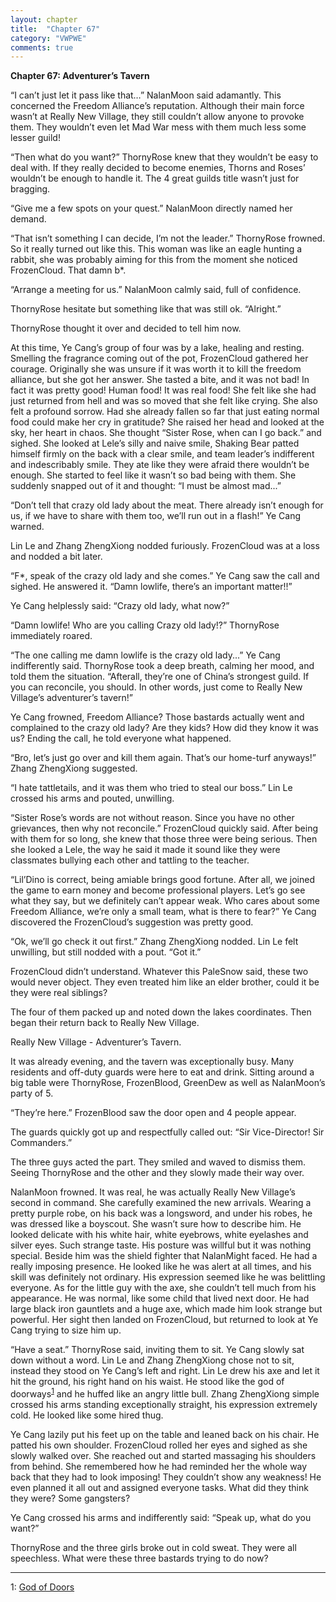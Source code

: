 ```yaml
---
layout: chapter
title:  "Chapter 67"
category: "VWPWE"
comments: true
---
```


**Chapter 67: Adventurer’s Tavern**
 
“I can’t just let it pass like that…” NalanMoon said adamantly. This concerned the Freedom Alliance’s reputation. Although their main force wasn’t at Really New Village, they still couldn’t allow anyone to provoke them. They wouldn’t even let Mad War mess with them much less some lesser guild!
 
“Then what do you want?” ThornyRose knew that they wouldn’t be easy to deal with. If they really decided to become enemies, Thorns and Roses’ wouldn’t be enough to handle it. The 4 great guilds title wasn’t just for bragging.
 
“Give me a few spots on your quest.” NalanMoon directly named her demand.
 
“That isn’t something I can decide, I’m not the leader.” ThornyRose frowned. So it really turned out like this. This woman was like an eagle hunting a rabbit, she was probably aiming for this from the moment she noticed FrozenCloud. That damn b*.
 
“Arrange a meeting for us.” NalanMoon calmly said, full of confidence.
 
ThornyRose hesitate but something like that was still ok. “Alright.”
 
ThornyRose thought it over and decided to tell him now.
 
At this time, Ye Cang’s group of four was by a lake, healing and resting. Smelling the fragrance coming out of the pot, FrozenCloud gathered her courage. Originally she was unsure if it was worth it to kill the freedom alliance, but she got her answer. She tasted a bite, and it was not bad! In fact it was pretty good! Human food! It was real food! She felt like she had just returned from hell and was so moved that she felt like crying. She also felt a profound sorrow. Had she already fallen so far that just eating normal food could make her cry in gratitude? She raised her head and looked at the sky, her heart in chaos. She thought “Sister Rose, when can I go back.” and sighed. She looked at Lele’s silly and naive smile, Shaking Bear patted himself firmly on the back with a clear smile, and team leader’s indifferent and indescribably smile. They ate like they were afraid there wouldn’t be enough. She started to feel like it wasn’t so bad being with them. She suddenly snapped out of it and thought: “I must be almost mad...” 
 
“Don’t tell that crazy old lady about the meat. There already isn’t enough for us, if we have to share with them too, we’ll run out in a flash!” Ye Cang warned.
 
Lin Le and Zhang ZhengXiong nodded furiously. FrozenCloud was at a loss and nodded a bit later.
 
“F*, speak of the crazy old lady and she comes.” Ye Cang saw the call and sighed. He answered it. “Damn lowlife, there’s an important matter!!”
 
Ye Cang helplessly said: “Crazy old lady, what now?”
 
“Damn lowlife! Who are you calling Crazy old lady!?” ThornyRose immediately roared. 
 
“The one calling me damn lowlife is the crazy old lady...” Ye Cang indifferently said. ThornyRose took a deep breath, calming her mood, and told them the situation. “Afterall, they’re one of China’s strongest guild. If you can reconcile, you should. In other words, just come to Really New Village’s adventurer’s tavern!”
 
Ye Cang frowned, Freedom Alliance? Those bastards actually went and complained to the crazy old lady? Are they kids? How did they know it was us? Ending the call, he told everyone what happened.
 
“Bro, let’s just go over and kill them again. That’s our home-turf anyways!” Zhang ZhengXiong suggested.
 
“I hate tattletails, and it was them who tried to steal our boss.” Lin Le crossed his arms and pouted, unwilling.
 
“Sister Rose’s words are not without reason. Since you have no other grievances, then why not reconcile.” FrozenCloud quickly said. After being with them for so long, she knew that those three were being serious. Then she looked a Lele, the way he said it made it sound like they were classmates bullying each other and tattling to the teacher.
 
“Lil’Dino is correct, being amiable brings good fortune. After all, we joined the game to earn money and become professional players. Let’s go see what they say, but we definitely can’t appear weak. Who cares about some Freedom Alliance, we’re only a small team, what is there to fear?” Ye Cang discovered the FrozenCloud’s suggestion was pretty good.
 
“Ok, we’ll go check it out first.” Zhang ZhengXiong nodded. Lin Le felt unwilling, but still nodded with a pout. “Got it.”
 
FrozenCloud didn’t understand. Whatever this PaleSnow said, these two would never object. They even treated him like an elder brother, could it be they were real siblings?
 
The four of them packed up and noted down the lakes coordinates. Then began their return back to Really New Village.
 
Really New Village - Adventurer’s Tavern.
 
It was already evening, and the tavern was exceptionally busy. Many residents and off-duty guards were here to eat and drink. Sitting around a big table were ThornyRose, FrozenBlood, GreenDew as well as NalanMoon’s party of 5.
 
“They’re here.” FrozenBlood saw the door open and 4 people appear.
 
The guards quickly got up and respectfully called out: “Sir Vice-Director! Sir Commanders.”
 
The three guys acted the part. They smiled and waved to dismiss them. Seeing ThornyRose and the other and they slowly made their way over.
 
NalanMoon frowned. It was real, he was actually Really New Village’s second in command. She carefully examined the new arrivals. Wearing a pretty purple robe, on his back was a longsword, and under his robes, he was dressed like a boyscout. She wasn’t sure how to describe him. He looked delicate with his white hair, white eyebrows, white eyelashes and silver eyes. Such strange taste. His posture was willful but it was nothing special. Beside him was the shield fighter that NalanMight faced. He had a really imposing presence. He looked like he was alert at all times, and his skill was definitely not ordinary. His expression seemed like he was belittling everyone. As for the little guy with the axe, she couldn’t tell much from his appearance. He was normal, like some child that lived next door. He had large black iron gauntlets and a huge axe, which made him look strange but powerful. Her sight then landed on FrozenCloud, but returned to look at Ye Cang trying to size him up.
 
“Have a seat.” ThornyRose said, inviting them to sit. Ye Cang slowly sat down without a word. Lin Le and Zhang ZhengXiong chose not to sit, instead they stood on Ye Cang’s left and right. Lin Le drew his axe and let it hit the ground, his right hand on his waist. He stood like the god of doorways<sup>[1](#footnote1)</sup> and he huffed like an angry little bull. Zhang ZhengXiong simple crossed his arms standing exceptionally straight, his expression extremely cold. He looked like some hired thug.
 
Ye Cang lazily put his feet up on the table and leaned back on his chair. He patted his own shoulder. FrozenCloud rolled her eyes and sighed as she slowly walked over. She reached out and started massaging his shoulders from behind. She remembered how he had reminded her the whole way back that they had to look imposing! They couldn’t show any weakness! He even planned it all out and assigned everyone tasks. What did they think they were? Some gangsters?
 
Ye Cang crossed his arms and indifferently said: “Speak up, what do you want?”
 
ThornyRose and the three girls broke out in cold sweat. They were all speechless. What were these three bastards trying to do now?
 
---

<a name="footnote1">1</a>: <a href="https://www.google.ca/search?q=%E9%97%A8%E7%A5%9E&source=lnms&tbm=isch&sa=X&ved=0ahUKEwjg9du1uLHUAhXJej4KHWimAc4Q_AUICigB&biw=840&bih=835"> God of Doors</a>
